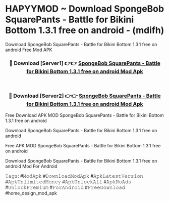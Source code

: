 # HAPYYMOD ~ Download SpongeBob SquarePants - Battle for Bikini Bottom 1.3.1 free on android - (mdifh)
Download SpongeBob SquarePants - Battle for Bikini Bottom 1.3.1 free on android Free Mod APK

<div align="center">
<h3>🔴 Download [Server1] 👉👉 <a href="https://apk-comot.site?title=SpongeBob_SquarePants_-_Battle_for_Bikini_Bottom_1.3.1_free_on_android">SpongeBob SquarePants - Battle for Bikini Bottom 1.3.1 free on android Mod Apk</a></h3><br>

<h3>🔴 Download [Server2] 👉👉 <a href="https://apk-comot.site?title=SpongeBob_SquarePants_-_Battle_for_Bikini_Bottom_1.3.1_free_on_android">SpongeBob SquarePants - Battle for Bikini Bottom 1.3.1 free on android Mod Apk</a></h3>
</div>


Free Download APK MOD SpongeBob SquarePants - Battle for Bikini Bottom 1.3.1 free on android

Download SpongeBob SquarePants - Battle for Bikini Bottom 1.3.1 free on android 

Free APK MOD SpongeBob SquarePants - Battle for Bikini Bottom 1.3.1 free on android 

Download SpongeBob SquarePants - Battle for Bikini Bottom 1.3.1 free on android Mod For Android

𝚃𝚊𝚐𝚜: #𝙼𝚘𝚍𝙰𝚙𝚔 #𝙳𝚘𝚠𝚗𝚕𝚘𝚊𝚍𝙼𝚘𝚍𝙰𝚙𝚔 #𝙰𝚙𝚔𝙻𝚊𝚝𝚎𝚜𝚝𝚅𝚎𝚛𝚜𝚒𝚘𝚗 #𝙰𝚙𝚔𝚄𝚗𝚕𝚒𝚖𝚒𝚝𝚎𝚍𝙼𝚘𝚗𝚎𝚢 #𝙰𝚙𝚔𝚄𝚗𝚕𝚘𝚌𝚔𝙰𝚕𝚕 #𝙰𝚙𝚔𝙽𝚘𝙰𝚍𝚜 #𝚄𝚗𝚕𝚘𝚌𝚔𝙿𝚛𝚎𝚖𝚒𝚞𝚖 #𝙵𝚘𝚛𝙰𝚗𝚍𝚛𝚘𝚒𝚍 #𝙵𝚛𝚎𝚎𝙳𝚘𝚠𝚗𝚕𝚘𝚊𝚍 #home_design_mod_apk